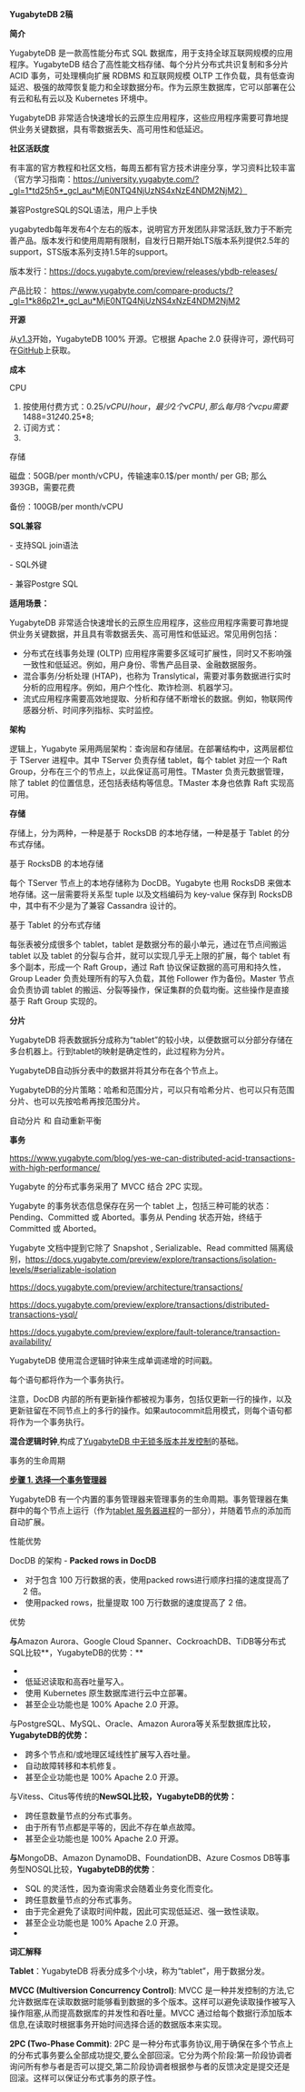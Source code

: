 **YugabyteDB 2稿**



**简介**

YugabyteDB 是一款高性能分布式 SQL 数据库，用于支持全球互联网规模的应用程序。YugabyteDB 结合了高性能文档存储、每个分片分布式共识复制和多分片 ACID 事务，可处理横向扩展 RDBMS 和互联网规模 OLTP 工作负载，具有低查询延迟、极强的故障恢复能力和全球数据分布。作为云原生数据库，它可以部署在公有云和私有云以及 Kubernetes 环境中。

YugabyteDB 非常适合快速增长的云原生应用程序，这些应用程序需要可靠地提供业务关键数据，具有零数据丢失、高可用性和低延迟。



**社区活跃度**



有丰富的官方教程和社区文档，每周五都有官方技术讲座分享，学习资料比较丰富 （官方学习指南：https://university.yugabyte.com/?_gl=1*td25h5*_gcl_au*MjE0NTQ4NjUzNS4xNzE4NDM2NjM2）

兼容PostgreSQL的SQL语法，用户上手快

yugabytedb每年发布4个左右的版本，说明官方开发团队非常活跃,致力于不断完善产品。版本发行和使用周期有限制，自发行日期开始LTS版本系列提供2.5年的support，STS版本系列支持1.5年的support。

版本发行：https://docs.yugabyte.com/preview/releases/ybdb-releases/

产品比较： https://www.yugabyte.com/compare-products/?_gl=1*k86p21*_gcl_au*MjE0NTQ4NjUzNS4xNzE4NDM2NjM2



**开源**

从[v1.3](https://www.yugabyte.com/blog/announcing-yugabyte-db-v1-3-with-enterprise-features-as-open-source/)开始，YugabyteDB 100% 开源。它根据 Apache 2.0 获得许可，源代码可在[GitHub](https://github.com/yugabyte/yugabyte-db)上获取。



**成本**

CPU

1. 按使用付费方式：0.25$/vCPU/hour，最少2个vCPU, 那么每月8个vcpu需要1488$=31*24*0.25*8;
2. 订阅方式：
3. 

存储

磁盘：50GB/per month/vCPU，传输速率0.1$/per month/ per GB; 那么393GB，需要花费

备份：100GB/per month/vCPU 



**SQL兼容**

\- 支持SQL join语法

\- SQL外键

\- 兼容Postgre SQL



**适用场景：**

YugabyteDB 非常适合快速增长的云原生应用程序，这些应用程序需要可靠地提供业务关键数据，并且具有零数据丢失、高可用性和低延迟。常见用例包括：	

- 分布式在线事务处理 (OLTP) 应用程序需要多区域可扩展性，同时又不影响强一致性和低延迟。例如，用户身份、零售产品目录、金融数据服务。
- 混合事务/分析处理 (HTAP)，也称为 Translytical，需要对事务数据进行实时分析的应用程序。例如，用户个性化、欺诈检测、机器学习。
- 流式应用程序需要高效地提取、分析和存储不断增长的数据。例如，物联网传感器分析、时间序列指标、实时监控。







**架构**



逻辑上，Yugabyte 采用两层架构：查询层和存储层。在部署结构中，这两层都位于 TServer 进程中。其中 TServer 负责存储 tablet，每个 tablet 对应一个 Raft Group，分布在三个的节点上，以此保证高可用性。TMaster 负责元数据管理，除了 tablet 的位置信息，还包括表结构等信息。TMaster 本身也依靠 Raft 实现高可用。



**存储**



存储上，分为两种，一种是基于 RocksDB 的本地存储，一种是基于 Tablet 的分布式存储。



基于 RocksDB 的本地存储

每个 TServer 节点上的本地存储称为 DocDB。Yugabyte 也用 RocksDB 来做本地存储。这一层需要将关系型 tuple 以及文档编码为 key-value 保存到 RocksDB 中，其中有不少是为了兼容 Cassandra 设计的。





基于 Tablet 的分布式存储

每张表被分成很多个 tablet，tablet 是数据分布的最小单元，通过在节点间搬运 tablet 以及 tablet 的分裂与合并，就可以实现几乎无上限的扩展，每个 tablet 有多个副本，形成一个 Raft Group，通过 Raft 协议保证数据的高可用和持久性，Group Leader 负责处理所有的写入负载，其他 Follower 作为备份。Master 节点会负责协调 tablet 的搬运、分裂等操作，保证集群的负载均衡。这些操作是直接基于 Raft Group 实现的。



**分片**

YugabyteDB 将表数据拆分成称为“tablet”的较小块，以便数据可以分部分存储在多台机器上。行到tablet的映射是确定性的，此过程称为分片。

YugabyteDB自动拆分表中的数据并将其分布在各个节点上。

YugabyteDB的分片策略：哈希和范围分片，可以只有哈希分片、也可以只有范围分片、也可以先按哈希再按范围分片。



自动分片 和 自动重新平衡





**事务**

https://www.yugabyte.com/blog/yes-we-can-distributed-acid-transactions-with-high-performance/



Yugabyte 的分布式事务采用了 MVCC 结合 2PC 实现。

Yugabyte 的事务状态信息保存在另一个 tablet 上，包括三种可能的状态：Pending、Committed 或 Aborted。事务从 Pending 状态开始，终结于 Committed 或 Aborted。

Yugabyte 文档中提到它除了 Snapshot , Serializable、Read committed 隔离级别，https://docs.yugabyte.com/preview/explore/transactions/isolation-levels/#serializable-isolation



https://docs.yugabyte.com/preview/architecture/transactions/

https://docs.yugabyte.com/preview/explore/transactions/distributed-transactions-ysql/

https://docs.yugabyte.com/preview/explore/fault-tolerance/transaction-availability/



YugabyteDB 使用混合逻辑时钟来生成单调递增的时间戳。

每个语句都将作为一个事务执行。

注意，DocDB 内部的所有更新操作都被视为事务，包括仅更新一行的操作，以及更新驻留在不同节点上的多行的操作。如果autocommit启用模式，则每个语句都将作为一个事务执行。



**混合逻辑时钟**[ ](https://docs.yugabyte.com/preview/architecture/transactions/transactions-overview/#hybrid-logical-clocks)构成了[YugabyteDB 中无锁多版本并发控制](https://docs.yugabyte.com/preview/architecture/transactions/transactions-overview/#multi-version-concurrency-control)的基础。





事务的生命周期

[**步骤 1. 选择一个事务管理器**](https://www.yugabyte.com/blog/yes-we-can-distributed-acid-transactions-with-high-performance/#step-1-pick-a-transaction-manager)



YugabyteDB 有一个内置的事务管理器来管理事务的生命周期。事务管理器在集群中的每个节点上运行（作为[tablet 服务器进程](https://docs.yugabyte.com/latest/architecture/concepts/universe/#yb-tserver)的一部分），并随着节点的添加而自动扩展。









性能优势

 DocDB 的架构 - **Packed rows in DocDB**

- ​		对于包含 100 万行数据的表，使用packed rows进行顺序扫描的速度提高了 2 倍。
- ​		使用packed rows，批量提取 100 万行数据的速度提高了 2 倍。











优势

**与**Amazon Aurora、Google Cloud Spanner、CockroachDB、TiDB等分布式SQL比较**，YugabyteDB的优势：**

- ​		
- ​		低延迟读取和高吞吐量写入。
- ​		使用 Kubernetes 原生数据库进行云中立部署。
- ​		甚至企业功能也是 100% Apache 2.0 开源。



与PostgreSQL、MySQL、Oracle、Amazon Aurora等关系型数据库比较，**YugabyteDB的优势：**

- ​		跨多个节点和/或地理区域线性扩展写入吞吐量。
- ​		自动故障转移和本机修复。
- ​		甚至企业功能也是 100% Apache 2.0 开源。



与Vitess、Citus等传统的**NewSQL比较，YugabyteDB的优势：**

- ​		跨任意数量节点的分布式事务。
- ​		由于所有节点都是平等的，因此不存在单点故障。
- ​		甚至企业功能也是 100% Apache 2.0 开源。

**与**MongoDB、Amazon DynamoDB、FoundationDB、Azure Cosmos DB等事务型NOSQL比较，**YugabyteDB的优势**：

- ​		SQL 的灵活性，因为查询需求会随着业务变化而变化。
- ​		跨任意数量节点的分布式事务。
- ​		由于完全避免了读取时间仲裁，因此可实现低延迟、强一致性读取。
- ​		甚至企业功能也是 100% Apache 2.0 开源。
- 



**词汇解释**

**Tablet**：YugabyteDB 将表分成多个小块，称为“tablet”，用于数据分发。

**MVCC (Multiversion Concurrency Control)**: MVCC 是一种并发控制的方法,它允许数据库在读取数据时能够看到数据的多个版本。这样可以避免读取操作被写入操作阻塞,从而提高数据库的并发性和吞吐量。MVCC 通过给每个数据行添加版本信息,在读取时根据事务开始时间选择合适的数据版本来实现。

**2PC (Two-Phase Commit)**: 2PC 是一种分布式事务协议,用于确保在多个节点上的分布式事务要么全部成功提交,要么全部回滚。它分为两个阶段:第一阶段协调者询问所有参与者是否可以提交,第二阶段协调者根据参与者的反馈决定是提交还是回滚。这样可以保证分布式事务的原子性。
